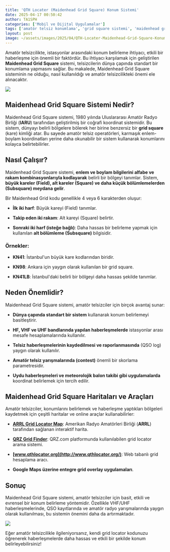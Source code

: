```yaml
---
title: 'QTH Locater (Maidenhead Grid Square) Konum Sistemi'
date: 2025-04-17 00:50:42
author: TA1SPH
categories: ['Mobil ve Dijital Uygulamalar']
tags: ['amatör telsiz konumlama', 'grid square sistemi', 'maidenhead grid', 'qth locator', 'vhf uhf grid']
layout: post
image: ~/assets/images/2025/04/QTH-Locater-Maidenhead-Grid-Square-Konum-Sistemi.png
---
```


Amatör telsizcilikte, istasyonlar arasındaki konum belirleme ihtiyacı, etkili bir haberleşme için önemli bir faktördür. Bu ihtiyacı karşılamak için geliştirilen **Maidenhead Grid Square** sistemi, telsizcilerin dünya çapında standart bir konumlama yapmasını sağlar. Bu makalede, Maidenhead Grid Square sisteminin ne olduğu, nasıl kullanıldığı ve amatör telsizcilikteki önemi ele alınacaktır.

![](~/assets/images/2025/04/Maidenhead_Locator_Map.png)

## Maidenhead Grid Square Sistemi Nedir?

Maidenhead Grid Square sistemi, 1980 yılında Uluslararası Amatör Radyo Birliği (**IARU**) tarafından geliştirilmiş bir coğrafi koordinat sistemidir. Bu sistem, dünyayı belirli bölgelere bölerek her birine benzersiz bir **grid square** (kare) kimliği atar. Bu sayede amatör telsiz operatörleri, karmaşık enlem-boylam koordinatları yerine daha okunabilir bir sistem kullanarak konumlarını kolayca belirtebilirler.

## Nasıl Çalışır?

Maidenhead Grid Square sistemi, **enlem ve boylam bilgilerini alfabe ve rakam kombinasyonlarıyla kodlayarak** belirli bir bölgeyi tanımlar. Sistem, **büyük kareler (Field), alt kareler (Square) ve daha küçük bölümlemelerden (Subsquare) meydana gelir**.

Bir Maidenhead Grid kodu genellikle 4 veya 6 karakterden oluşur:

- **İlk iki harf**: Büyük kareyi (Field) tanımlar.

- **Takip eden iki rakam**: Alt kareyi (Square) belirtir.

- **Sonraki iki harf (isteğe bağlı)**: Daha hassas bir belirleme yapmak için kullanılan **alt bölümleme (Subsquare)** bilgisidir.

### Örnekler:

- **KN41**: İstanbul'un büyük kare kodlarından biridir.

- **KN98**: Ankara için yaygın olarak kullanılan bir grid square.

- **KN41LB**: İstanbul'daki belirli bir bölgeyi daha hassas şekilde tanımlar.

## Neden Önemlidir?

Maidenhead Grid Square sistemi, amatör telsizciler için birçok avantaj sunar:

- **Dünya çapında standart bir sistem** kullanarak konum belirlemeyi basitleştirir.

- **HF, VHF ve UHF bandlarında yapılan haberleşmelerde** istasyonlar arası mesafe hesaplamalarında kullanılır.

- **Telsiz haberleşmelerinin kaydedilmesi ve raporlanmasında** (QSO log) yaygın olarak kullanılır.

- **Amatör telsiz yarışmalarında (contest)** önemli bir skorlama parametresidir.

- **Uydu haberleşmeleri ve meteorolojik balon takibi gibi uygulamalarda** koordinat belirlemek için tercih edilir.

## Maidenhead Grid Square Haritaları ve Araçları

Amatör telsizciler, konumlarını belirlemek ve haberleşme yaptıkları bölgeleri kaydetmek için çeşitli haritalar ve online araçlar kullanabilirler:

- [**ARRL Grid Locator Map**](https://www.levinecentral.com/ham/grid_square.php): Amerikan Radyo Amatörleri Birliği (**ARRL**) tarafından sağlanan interaktif harita.

- [**QRZ Grid Finder**](https://www.qrz.com/gridmapper): QRZ.com platformunda kullanılabilen grid locator arama sistemi.

- **[www.qthlocator.org](http://www.qthlocator.org/)**: Web tabanlı grid hesaplama aracı.

- **Google Maps üzerine entegre grid overlay uygulamaları**.

## Sonuç

Maidenhead Grid Square sistemi, amatör telsizciler için basit, etkili ve evrensel bir konum belirleme yöntemidir. Özellikle VHF/UHF haberleşmelerinde, QSO kayıtlarında ve amatör radyo yarışmalarında yaygın olarak kullanılması, bu sistemin önemini daha da artırmaktadır.

[![](~/assets/images/2025/04/QTH-Locater.png)](https://k7fry.com/grid/)

Eğer amatör telsizcilikle ilgileniyorsanız, kendi grid locator kodunuzu öğrenerek haberleşmelerde daha hassas ve etkili bir şekilde konum belirleyebilirsiniz!
